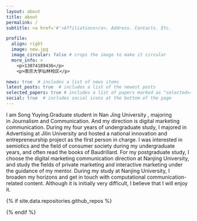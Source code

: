 ```yaml
---
layout: about
title: about
permalink: /
subtitle: <a href='#'>Affiliations</a>. Address. Contacts. Etc.

profile:
  align: right
  image: new.jpg
  image_circular: false # crops the image to make it circular
  more_info: >
    <p>13074189436</p>
    <p>南京大学仙林校区</p>

news: true  # includes a list of news items
latest_posts: true  # includes a list of the newest posts
selected_papers: true # includes a list of papers marked as "selected={true}"
social: true  # includes social icons at the bottom of the page
---
```


I am Song Yuying.Graduate student in Nan Jing University , majoring in Journalism and Communication. And my direction is digital marketing communication.
During my four years of undergraduate study, I majored in Advertising at Jilin University and hosted a national innovation and entrepreneurship project as the first person in charge. I was interested in semiotics and the field of consumer society during my undergraduate years, and often read the books of Baudrillard. For my postgraduate study, I choose the digital marketing communication direction at Nanjing University, and study the fields of private marketing and interactive marketing under the guidance of my mentor. During my study at Nanjing University, I broaden my horizons and get in touch with computational communication-related content. Although it is initially very difficult, I believe that I will enjoy it.



<!-- code for GitHub repositories -->
{% if site.data.repositories.github_repos %}
<div class="repositories d-flex flex-wrap flex-md-row flex-column justify-content-between align-items-center">
<!--   {% for repo in site.data.repositories.github_repos %} {% include repository/repo.liquid repository=repo %} {% endfor %} -->
</div>
{% endif %}

